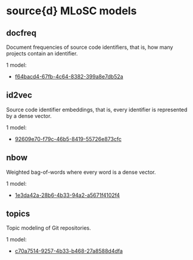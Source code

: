 source{d} MLoSC models
======================

## docfreq
Document frequencies of source code identifiers, that is, how many projects contain an identifier.

1 model:

* <default> [f64bacd4-67fb-4c64-8382-399a8e7db52a](docfreq/f64bacd4-67fb-4c64-8382-399a8e7db52a.md) 

## id2vec
Source code identifier embeddings, that is, every identifier is represented by a dense vector.

1 model:

* <default> [92609e70-f79c-46b5-8419-55726e873cfc](id2vec/92609e70-f79c-46b5-8419-55726e873cfc.md) 

## nbow
Weighted bag-of-words where every word is a dense vector.

1 model:

* <default> [1e3da42a-28b6-4b33-94a2-a5671f4102f4](nbow/1e3da42a-28b6-4b33-94a2-a5671f4102f4.md) 

## topics
Topic modeling of Git repositories.

1 model:

* <default> [c70a7514-9257-4b33-b468-27a8588d4dfa](topics/c70a7514-9257-4b33-b468-27a8588d4dfa.md) 

